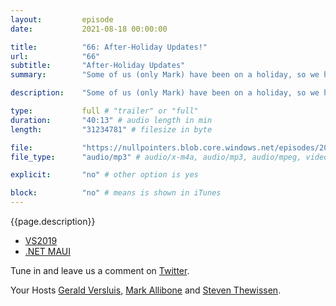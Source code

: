 ```yaml
---
layout:         episode
date: 			2021-08-18 00:00:00

title: 			"66: After-Holiday Updates!"
url:        	"66"
subtitle: 		"After-Holiday Updates"
summary: 		"Some of us (only Mark) have been on a holiday, so we have things to catch up on! .NET MAUI, Visual Studio, all the things!"

description: 	"Some of us (only Mark) have been on a holiday, so we have things to catch up on! .NET MAUI, Visual Studio, all the things!"

type:			full # "trailer" or "full"
duration: 		"40:13" # audio length in min
length: 		"31234781" # filesize in byte

file: 			"https://nullpointers.blob.core.windows.net/episodes/20210818_BackToWork.mp3"
file_type: 		"audio/mp3" # audio/x-m4a, audio/mp3, audio/mpeg, video/quicktime, video/mp4, video/x-m4v, application/pdf, and document/x-epub

explicit: 		"no" # other option is yes

block: 			"no" # means is shown in iTunes
---
```


{{page.description}}

* [VS2019](https://docs.microsoft.com/en-us/visualstudio/releases/2019/release-notes#release-notes-icon-visual-studio-2019-version-16110-newestreleaseicon)
* [.NET MAUI](https://devblogs.microsoft.com/dotnet/announcing-net-maui-preview-7/)

Tune in and leave us a comment on [Twitter](https://twitter.com/nullpointersio).

Your Hosts [Gerald Versluis](https://twitter.com/jfversluis), [Mark Allibone](https://twitter.com/mallibone) and [Steven Thewissen](https://twitter.com/devnl).
